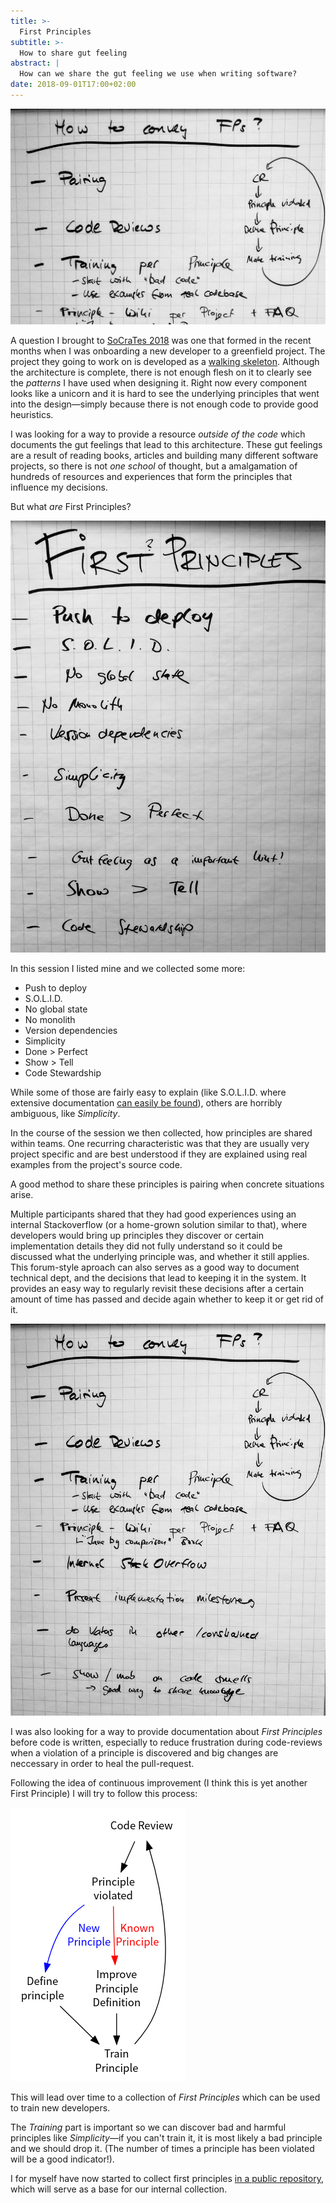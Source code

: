 ```yaml
---
title: >-
  First Principles
subtitle: >-
  How to share gut feeling
abstract: |
  How can we share the gut feeling we use when writing software?
date: 2018-09-01T17:00+02:00
---
```


![How to convey First Principles](../media/first-principles/hero.jpg)

A question I brought to [SoCraTes 2018](https://coderbyheart.com/socrates-2018)
was one that formed in the recent months when I was onboarding a new developer
to a greenfield project. The project they going to work on is developed as a
[walking skeleton](https://codeclimate.com/blog/kickstart-your-next-project-with-a-walking-skeleton/).
Although the architecture is complete, there is not enough flesh on it to
clearly see the _patterns_ I have used when designing it. Right now every
component looks like a unicorn and it is hard to see the underlying principles
that went into the design—simply because there is not enough code to provide
good heuristics.

I was looking for a way to provide a resource _outside of the code_ which
documents the gut feelings that lead to this architecture. These gut feelings
are a result of reading books, articles and building many different software
projects, so there is not _one school_ of thought, but a amalgamation of
hundreds of resources and experiences that form the principles that influence my
decisions.

But what _are_ First Principles?

![IMG 20180824 114145297](../media/first-principles/IMG_20180824_114145297.jpg)

In this session I listed mine and we collected some more:

- Push to deploy
- S.O.L.I.D.
- No global state
- No monolith
- Version dependencies
- Simplicity
- Done > Perfect
- Show > Tell
- Code Stewardship

While some of those are fairly easy to explain (like S.O.L.I.D. where extensive
documentation [can easily be found](https://en.wikipedia.org/wiki/SOLID)),
others are horribly ambiguous, like _Simplicity_.

In the course of the session we then collected, how principles are shared within
teams. One recurring characteristic was that they are usually very project
specific and are best understood if they are explained using real examples from
the project's source code.

A good method to share these principles is pairing when concrete situations
arise.

Multiple participants shared that they had good experiences using an internal
Stackoverflow (or a home-grown solution similar to that), where developers would
bring up principles they discover or certain implementation details they did not
fully understand so it could be discussed what the underlying principle was, and
whether it still applies. This forum-style aproach can also serves as a good way
to document technical dept, and the decisions that lead to keeping it in the
system. It provides an easy way to regularly revisit these decisions after a
certain amount of time has passed and decide again whether to keep it or get rid
of it.

![IMG 20180824 114154631](../media/first-principles/IMG_20180824_114154631.jpg)

I was also looking for a way to provide documentation about _First Principles_
before code is written, especially to reduce frustration during code-reviews
when a violation of a principle is discovered and big changes are neccessary in
order to heal the pull-request.

Following the idea of continuous improvement (I think this is yet another First
Principle) I will try to follow this process:

![Documenting First Principles](../media/first-principles/download__1_.png)

This will lead over time to a collection of _First Principles_ which can be used
to train new developers.

The _Training_ part is important so we can discover bad and harmful principles
like _Simplicity_—if you can't train it, it is most likely a bad principle and
we should drop it. (The number of times a principle has been violated will be a
good indicator!).

I for myself have now started to collect first principles
[in a public repository](https://github.com/coderbyheart/first-principles/issues),
which will serve as a base for our internal collection.
